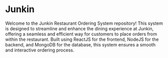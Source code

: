 
# Junkin 

Welcome to the Junkin Restaurant Ordering System repository! This system is designed to streamline and enhance the dining experience at Junkin, offering a seamless and efficient way for customers to place orders from within the restaurant. Built using ReactJS for the frontend, NodeJS for the backend, and MongoDB for the database, this system ensures a smooth and interactive ordering process.

